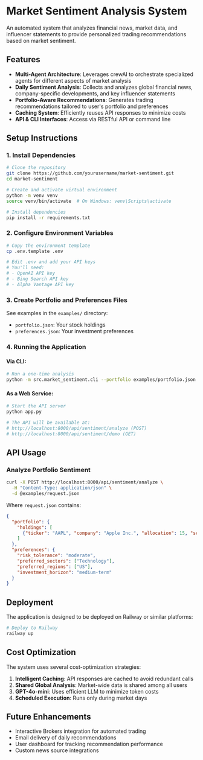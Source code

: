 # Market Sentiment Analysis System

An automated system that analyzes financial news, market data, and influencer statements to provide personalized trading recommendations based on market sentiment.

## Features

- **Multi-Agent Architecture**: Leverages crewAI to orchestrate specialized agents for different aspects of market analysis
- **Daily Sentiment Analysis**: Collects and analyzes global financial news, company-specific developments, and key influencer statements
- **Portfolio-Aware Recommendations**: Generates trading recommendations tailored to user's portfolio and preferences
- **Caching System**: Efficiently reuses API responses to minimize costs
- **API & CLI Interfaces**: Access via RESTful API or command line

## Setup Instructions

### 1. Install Dependencies

```bash
# Clone the repository
git clone https://github.com/yourusername/market-sentiment.git
cd market-sentiment

# Create and activate virtual environment
python -m venv venv
source venv/bin/activate  # On Windows: venv\Scripts\activate

# Install dependencies
pip install -r requirements.txt
```

### 2. Configure Environment Variables

```bash
# Copy the environment template
cp .env.template .env

# Edit .env and add your API keys
# You'll need:
# - OpenAI API key
# - Bing Search API key
# - Alpha Vantage API key
```

### 3. Create Portfolio and Preferences Files

See examples in the `examples/` directory:
- `portfolio.json`: Your stock holdings
- `preferences.json`: Your investment preferences

### 4. Running the Application

#### Via CLI:

```bash
# Run a one-time analysis
python -m src.market_sentiment.cli --portfolio examples/portfolio.json --preferences examples/preferences.json --output analysis.json
```

#### As a Web Service:

```bash
# Start the API server
python app.py

# The API will be available at:
# http://localhost:8000/api/sentiment/analyze (POST)
# http://localhost:8000/api/sentiment/demo (GET)
```

## API Usage

### Analyze Portfolio Sentiment

```bash
curl -X POST http://localhost:8000/api/sentiment/analyze \
  -H "Content-Type: application/json" \
  -d @examples/request.json
```

Where `request.json` contains:

```json
{
  "portfolio": {
    "holdings": [
      {"ticker": "AAPL", "company": "Apple Inc.", "allocation": 15, "sector": "Technology"}
    ]
  },
  "preferences": {
    "risk_tolerance": "moderate",
    "preferred_sectors": ["Technology"],
    "preferred_regions": ["US"],
    "investment_horizon": "medium-term"
  }
}
```

## Deployment

The application is designed to be deployed on Railway or similar platforms:

```bash
# Deploy to Railway
railway up
```

## Cost Optimization

The system uses several cost-optimization strategies:

1. **Intelligent Caching**: API responses are cached to avoid redundant calls
2. **Shared Global Analysis**: Market-wide data is shared among all users
3. **GPT-4o-mini**: Uses efficient LLM to minimize token costs
4. **Scheduled Execution**: Runs only during market days

## Future Enhancements

- Interactive Brokers integration for automated trading
- Email delivery of daily recommendations
- User dashboard for tracking recommendation performance
- Custom news source integrations